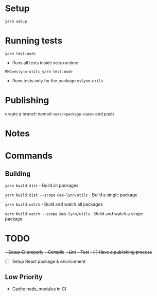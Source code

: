 # Setup

`yarn setup`

# Running tests

`yarn test:node`
 - Runs all tests inside `node` runtime
 
 `PKG=eslynn-utils yarn test:node`
 - Runs tests only for the package `eslynn-utils`

# Publishing

create a branch named `next/<package-name>` and push

# Notes

# Commands

## Building

`yarn build:dist` - Build all packages

`yarn build:dist --scope @es-lynn/utils` - Build a single package

`yarn build:watch` - Build and watch all packages

`yarn build:watch --scope @es-lynn/utils` - Build and watch a single package



# TODO

~~- Setup CI properly~~
  ~~- Compile~~
  ~~- Lint~~
  ~~- Test~~
~~- [ ] Have a publishing process~~
- [ ] Setup React package & environment

## Low Priority

- Cache node_modules in CI
